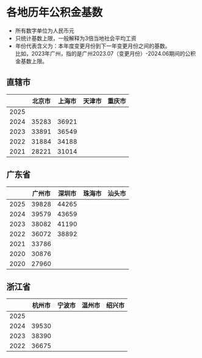 
# 各地历年公积金基数

- 所有数字单位为人民币元
- 只统计基数上限，一般解释为3倍当地社会平均工资
- 年份代表含义为：本年度变更月份到下一年变更月份之间的基数。  
  比如，2023年广州，指的是广州2023.07（变更月份）-2024.06期间的公积金基数上限。

## 直辖市
|   | 北京市 | 上海市 | 天津市 | 重庆市 |
|---|---|---|---|---|
| 2025 |  |   |   |   |
| 2024 | 35283 | 36921 |   |   |
| 2023 | 33891 | 36549 |   |   |
| 2022 | 31884 | 34188 |   |   |
| 2021 | 28221 | 31014 |   |   |

## 广东省
|   | 广州市 | 深圳市 | 珠海市 | 汕头市 |
|---|---|---|---|---|
| 2025 | 39828 | 44265 |   |   |
| 2024 | 39579 | 43659 |   |   |
| 2023 | 38082 | 41190 |   |   |
| 2022 | 36072 | 38892  |   |   |
| 2021 | 33786 |   |   |   |
| 2020 | 30876 |   |   |   |
| 2020 | 27960 |   |   |   |

## 浙江省
|   | 杭州市 | 宁波市 | 温州市 | 绍兴市 |
|---|---|---|---|---|
| 2025 |   |   |   |   |
| 2024 | 39530 |   |   |   |
| 2023 | 38390 |   |   |   |
| 2022 | 36675 |   |   |   |
